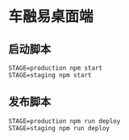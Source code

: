 # 车融易桌面端


## 启动脚本
```shell
STAGE=production npm start
STAGE=staging npm start
```

## 发布脚本
```shell
STAGE=production npm run deploy
STAGE=staging npm run deploy
```